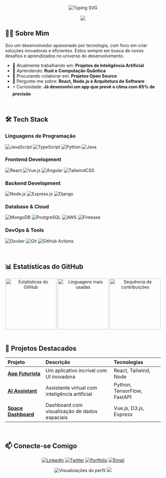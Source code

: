 <div align="center">
  
  <img src="[https://readme-typing-svg.demolab.com?font=Fira+Code&pause=1000&color=27F7D6&center=true&vCenter=true&width=435&lines=Desenvolvedor+Full+Stack;Bem-vindo+ao+meu+perfil!;Tecnologia+é+meu+universo](https://pin.it/5omwRrl2S)" alt="Typing SVG" />

  <br />
  <br />

  <img src="[https://capsule-render.vercel.app/api?type=waving&color=gradient&height=200&section=header&text=Olá,%20Mundo!&fontSize=60&fontAlignY=35&animation=fadeIn&desc=Bem-vindo(a)%20ao%20meu%20perfil&descSize=20&descAlignY=51](https://pin.it/5omwRrl2S)" />

</div>

## 👨‍💻 Sobre Mim

Sou um desenvolvedor apaixonado por tecnologia, com foco em criar soluções inovadoras e eficientes. Estou sempre em busca de novos desafios e aprendizados no universo do desenvolvimento.

- 🔭 Atualmente trabalhando em: **Projetos de Inteligência Artificial**
- 🌱 Aprendendo: **Rust e Computação Quântica**
- 👯 Procurando colaborar em: **Projetos Open Source**
- 💬 Pergunte-me sobre: **React, Node.js e Arquitetura de Software**
- ⚡ Curiosidade: **Já desenvolvi um app que prevê o clima com 85% de precisão**

<br />

## 🛠️ Tech Stack

### Linguagens de Programação
![JavaScript](https://img.shields.io/badge/JavaScript-F7DF1E?style=for-the-badge&logo=javascript&logoColor=black)
![TypeScript](https://img.shields.io/badge/TypeScript-007ACC?style=for-the-badge&logo=typescript&logoColor=white)
![Python](https://img.shields.io/badge/Python-3776AB?style=for-the-badge&logo=python&logoColor=white)
![Java](https://img.shields.io/badge/Java-ED8B00?style=for-the-badge&logo=openjdk&logoColor=white)

### Frontend Development
![React](https://img.shields.io/badge/React-20232A?style=for-the-badge&logo=react&logoColor=61DAFB)
![Vue.js](https://img.shields.io/badge/Vue.js-35495E?style=for-the-badge&logo=vuedotjs&logoColor=4FC08D)
![Angular](https://img.shields.io/badge/Angular-DD0031?style=for-the-badge&logo=angular&logoColor=white)
![TailwindCSS](https://img.shields.io/badge/Tailwind_CSS-38B2AC?style=for-the-badge&logo=tailwind-css&logoColor=white)

### Backend Development
![Node.js](https://img.shields.io/badge/Node.js-339933?style=for-the-badge&logo=nodedotjs&logoColor=white)
![Express.js](https://img.shields.io/badge/Express.js-000000?style=for-the-badge&logo=express&logoColor=white)
![Django](https://img.shields.io/badge/Django-092E20?style=for-the-badge&logo=django&logoColor=white)

### Database & Cloud
![MongoDB](https://img.shields.io/badge/MongoDB-4EA94B?style=for-the-badge&logo=mongodb&logoColor=white)
![PostgreSQL](https://img.shields.io/badge/PostgreSQL-316192?style=for-the-badge&logo=postgresql&logoColor=white)
![AWS](https://img.shields.io/badge/AWS-%23FF9900.svg?style=for-the-badge&logo=amazon-aws&logoColor=white)
![Firebase](https://img.shields.io/badge/Firebase-039BE5?style=for-the-badge&logo=Firebase&logoColor=white)

### DevOps & Tools
![Docker](https://img.shields.io/badge/Docker-2CA5E0?style=for-the-badge&logo=docker&logoColor=white)
![Git](https://img.shields.io/badge/Git-F05032?style=for-the-badge&logo=git&logoColor=white)
![GitHub Actions](https://img.shields.io/badge/GitHub_Actions-2088FF?style=for-the-badge&logo=github-actions&logoColor=white)

<br />

## 📊 Estatísticas do GitHub

<div align="center">
  
  <img src="https://github-readme-stats.vercel.app/api?username=SEUUSERNAME&show_icons=true&theme=radical&hide_border=true" alt="Estatísticas do GitHub" height="165" />
  <img src="https://github-readme-stats.vercel.app/api/top-langs/?username=SEUUSERNAME&theme=radical&hide_border=true&layout=compact" alt="Linguagens mais usadas" height="165" />
  <img src="https://github-readme-streak-stats.herokuapp.com/?user=SEUUSERNAME&theme=radical&hide_border=true" alt="Sequência de contribuições" height="165" />

</div>

<br />

## 🌟 Projetos Destacados

| Projeto | Descrição | Tecnologias |
| :--- | :--- | :--- |
| [**App Futurista**](https://github.com/SEUUSERNAME/app-futurista) | Um aplicativo incrível com UI inovadora | React, Tailwind, Node |
| [**AI Assistant**](https://github.com/SEUUSERNAME/ai-assistant) | Assistente virtual com inteligência artificial | Python, TensorFlow, FastAPI |
| [**Space Dashboard**](https://github.com/SEUUSERNAME/space-dashboard) | Dashboard com visualização de dados espaciais | Vue.js, D3.js, Express |

<br />

## 📫 Conecte-se Comigo

<div align="center">
  
  [![LinkedIn](https://img.shields.io/badge/LinkedIn-0077B5?style=for-the-badge&logo=linkedin&logoColor=white)](https://linkedin.com/in/seuusername)
  [![Twitter](https://img.shields.io/badge/Twitter-1DA1F2?style=for-the-badge&logo=twitter&logoColor=white)](https://twitter.com/seuusername)
  [![Portfolio](https://img.shields.io/badge/Portfolio-%23000000.svg?style=for-the-badge&logo=firefox&logoColor=#FF7139)](https://seusite.com)
  [![Email](https://img.shields.io/badge/Email-D14836?style=for-the-badge&logo=gmail&logoColor=white)](mailto:seuemail@example.com)

</div>

<div align="center">
  
  <img src="https://komarev.com/ghpvc/?username=SEUUSERNAME&style=for-the-badge&color=27F7D6" alt="Visualizações do perfil" />
  
  <img src="https://capsule-render.vercel.app/api?type=waving&color=gradient&height=100&section=footer&animation=fadeIn" />
  
</div>
